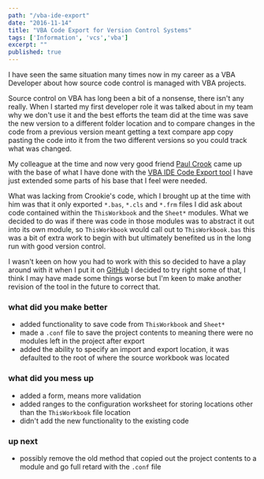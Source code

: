 ```yaml
---
path: "/vba-ide-export"
date: "2016-11-14"
title: "VBA Code Export for Version Control Systems"
tags: ['Information', 'vcs','vba']
excerpt: ""
published: true
---
```


I have seen the same situation many times now in my career as a VBA Developer
about how source code control is managed with VBA projects.

Source control on VBA has long been a bit of a nonsense, there isn't any really.
When I started my first developer role it was talked about in my team why we
don't use it and the best efforts the team did at the time was save the new
version to a different folder location and to compare changes in the code from a
previous version meant getting a text compare app copy pasting the code into it
from the two different versions so you could track what was changed.

My colleague at the time and now very good friend
[Paul Crook](https://uk.linkedin.com/in/paul-crook-4065a461) came up with the
base of what I have done with the
[VBA IDE Code Export tool](https://github.com/spences10/VBA-IDE-Code-Export) I
have just extended some parts of his base that I feel were needed.

What was lacking from Crookie's code, which I brought up at the time with him
was that it only exported `*.bas`, `*.cls` and `*.frm` files I did ask about
code contained within the `ThisWorkbook` and the `Sheet*` modules. What we
decided to do was if there was code in those modules was to abstract it out into
its own module, so `ThisWorkbook` would call out to `ThisWorkbook.bas` this was
a bit of extra work to begin with but ultimately benefited us in the long run
with good version control.

I wasn't keen on how you had to work with this so decided to have a play around
with it when I put it on
[GitHub](https://github.com/spences10/VBA-IDE-Code-Export) I decided to try
right some of that, I think I may have made some things worse but I'm keen to
make another revision of the tool in the future to correct that.

### what did you make better

* added functionality to save code from `ThisWorkbook` and `Sheet*`
* made a `.conf` file to save the project contents to meaning there were no
  modules left in the project after export
* added the ability to specify an import and export location, it was defaulted
  to the root of where the source workbook was located

### what did you mess up

* added a form, means more validation
* added ranges to the configuration worksheet for storing locations other than
  the `ThisWorkbook` file location
* didn't add the new functionality to the existing code

### up next

* possibly remove the old method that copied out the project contents to a
  module and go full retard with the `.conf` file
